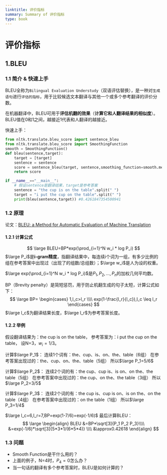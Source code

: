 ```yaml
---
linktitle: 评价指标
summary: Summary of 评价指标
type: book
---
```

# 评价指标
## 1.BLEU
### 1.1 简介 & 快速上手
BLEU全称为`Bilingual Evaluation Understudy`（双语评估替换），是一种对`生成语句`进行`评估的指标`，用于比较候选文本翻译与其他一个或多个参考翻译的评价分数。

在机器翻译中，BLEU可用于**评估机翻的效果**（**计算它和人翻译结果的相似度**）。BLEU值在0和1之间，越接近1代表和人翻译的越接近。

快速上手：
```python
from nltk.translate.bleu_score import sentence_bleu
from nltk.translate.bleu_score import SmoothingFunction
smooth = SmoothingFunction()
def bleu(sentence,target):
    target = [target]
    sentence = sentence
    score = sentence_bleu(target, sentence,smoothing_function=smooth.method1,weights=(0.33,0.33,0.33))
    return score

if __name__=="__main__":
    # 假设sentence是翻译结果，target是参考答案
    sentence = "the cup is on the table".split(" ")
    target = "i put the cup on the table".split(" ")
    print(bleu(sentence,target)) #0.4261847354500941
```

### 1.2 原理
论文：[BLEU: a Method for Automatic Evaluation of Machine Translation](http://link.zhihu.com/?target=https%3A//www.aclweb.org/anthology/P02-1040.pdf)
#### 1.2.1 计算公式
$$
\large BLEU=BP*exp(\prod_{i=1}^N w_i * log P_i)
$$
$\large P_i$是**i-gram精度**，指翻译结果中，每连续i个词为一组，有多少比例的组在参考答案中出现过（出现了的组数/总组数）；$\large w_i$是人为设的权重。

$\large exp(\prod_{i=1}^N w_i * log P_i)$是$P_1,P_2,...,P_n$的加权几何平均数。

BP（Brevity penalty）是简短惩罚，用于防止机翻生成的句子太短，计算公式如下：
$$
\large BP=
\begin{cases}
1,l_c>l_r \\\\
exp(1-\frac{l_r}{l_c}),l_c \leq l_r
\end{cases}
$$
$\large l_c$为翻译结果长度，$\large l_r$为参考答案长度。

#### 1.2.2 举例
假设翻译结果为：the cup is on the table，
参考答案为：i put the cup on the table，
设N=3，$w_i=1/3$。

计算$\large P_1$：
连续1个词有：the、cup、is、on、the、table（6组）
在参考答案出现过的：the、cup、on、the、table（5组）
所以$\large P_1=5/6$

计算$\large P_2$：
连续2个词的有：the cup、cup is、is on、on the、the table（5组）
在参考答案中出现过的：the cup、on the、the table（3组）
所以$\large P_2=3/5$

计算$\large P_3$：
连续2个词的有：the cup is、cup is on、is on the、on the table（4组）
在参考答案中出现过的：on the table（1组）
所以$\large P_3=1/4$

$\large l_c=6,l_r=7,BP=exp(1-7/6)=exp(-1/6)$
最后计算BLEU：
$$
\large 
\begin{align}
BLEU
&=BP*\sqrt[3]{P_1 P_2 P_3}\\\\
&=exp(-1/6)*\sqrt[3]{5*3*1/(6*5*4)} \\\\
&\approx0.42618
\end{align}
$$
### 1.3 问题
- Smooth Function是干什么用的？
- 上面的例子，N=4时，$P_4=0$怎么办？
- 当一句话的翻译有多个参考答案时，BLEU是如何计算的？
